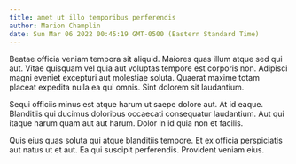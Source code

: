 ```yaml
---
title: amet ut illo temporibus perferendis
author: Marion Champlin
date: Sun Mar 06 2022 00:45:19 GMT-0500 (Eastern Standard Time)
---
```

Beatae officia veniam tempora sit aliquid. Maiores quas illum atque sed qui aut. Vitae quisquam vel quia aut voluptas tempore est corporis non. Adipisci magni eveniet excepturi aut molestiae soluta. Quaerat maxime totam placeat expedita nulla ea qui omnis. Sint dolorem sit laudantium.

 Sequi officiis minus est atque harum ut saepe dolore aut. At id eaque. Blanditiis qui ducimus doloribus occaecati consequatur laudantium. Aut qui itaque harum quam aut aut harum. Dolor in id quia non et facilis.

 Quis eius quas soluta qui atque blanditiis tempore. Et ex officia perspiciatis aut natus ut et aut. Ea qui suscipit perferendis. Provident veniam eius.